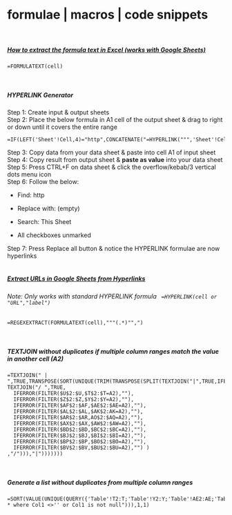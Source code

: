 # formulae | macros | code snippets

<br />

##### [How to extract the formula text in Excel (works with Google Sheets)](https://www.sageintelligence.com/tips-and-tricks/excel-tips-tricks/2017/02/extract-text-formula-excel/#:~:text=Select%20cell%20C16%20and%20enter,corrections%20or%20audit%20the%20formula.)
```
=FORMULATEXT(cell)
```

<br />

##### HYPERLINK Generator
Step 1: Create input & output sheets <br />
Step 2: Place the below formula in A1 cell of the output sheet & drag to right or down until it covers the entire range
```
=IF(LEFT('Sheet'!Cell,4)="http",CONCATENATE("=HYPERLINK(""",'Sheet'!Cell,""",""🔗""",")"),IF('Sheet'!Cell="🔗",FORMULATEXT('Sheet'!Cell),'Sheet'!Cell))
```
Step 3: Copy data from your data sheet & paste into cell A1 of input sheet <br />
Step 4: Copy result from output sheet & **paste as value** into your data sheet <br />
Step 5: Press CTRL+F on data sheet & click the overflow/kebab/3 vertical dots menu icon <br />
Step 6: Follow the below: <br />
  <ul><li> Find: http </li></ul>
  <ul><li> Replace with: (empty) </li></ul>
  <ul><li> Search: This Sheet </li></ul>
  <ul><li> All checkboxes unmarked </li></ul>
Step 7: Press Replace all button & notice the HYPERLINK formulae are now hyperlinks <br />

<br />

##### [Extract URLs in Google Sheets from Hyperlinks](https://infoinspired.com/google-docs/spreadsheet/extract-urls-in-google-sheets-without-script/)
###### Note: Only works with standard HYPERLINK formula <code> =HYPERLINK(cell or "URL","label") </code>
```
=REGEXEXTRACT(FORMULATEXT(cell),"""(.*)"",")
```

<br />

##### TEXTJOIN without duplicates if multiple column ranges match the value in another cell (A2)
```
=TEXTJOIN(" | ",TRUE,TRANSPOSE(SORT(UNIQUE(TRIM(TRANSPOSE(SPLIT(TEXTJOIN("|",TRUE,IFERROR(SPLIT(
TEXTJOIN("/ ",TRUE, 
  IFERROR(FILTER($U$2:$U,$T$2:$T=A2),""), 
  IFERROR(FILTER($Z$2:$Z,$Y$2:$Y=A2),""), 
  IFERROR(FILTER($AF$2:$AF,$AE$2:$AE=A2),""), 
  IFERROR(FILTER($AL$2:$AL,$AK$2:AK=A2),""), 
  IFERROR(FILTER($AR$2:$AR,AO$2:$AQ=A2),""), 
  IFERROR(FILTER($AX$2:$AX,$AW$2:$AW=A2),""), 
  IFERROR(FILTER($BD$2:$BD,$BC$2:$BC=A2),""), 
  IFERROR(FILTER($BJ$2:$BJ,$BI$2:$BI=A2),""), 
  IFERROR(FILTER($BP$2:$BP,$BO$2:$BO=A2),""), 
  IFERROR(FILTER($BV$2:$BV,$BU$2:$BU=A2),"") )
,"/"))),"|")))))))
```

<br />

##### Generate a list without duplicates from multiple column ranges
```
=SORT(VALUE(UNIQUE(QUERY({'Table'!T2:T;'Table'!Y2:Y;'Table'!AE2:AE;'Table'!AK2:AK;'Table'!AQ2:AQ;'Table'!AW2:AW;'Table'!BC2:BC;'Table'!BI2:BI;'Table'!BO2:BO;'Table'!BU2:BU},"select * where Col1 <>'' or Col1 is not null"))),1,1)
```

<br />
